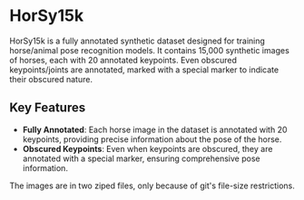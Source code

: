 # HorSy15k

HorSy15k is a fully annotated synthetic dataset designed for training horse/animal pose recognition models. It contains 15,000 synthetic images of horses, each with 20 annotated keypoints. Even obscured keypoints/joints are annotated, marked with a special marker to indicate their obscured nature.

## Key Features

- **Fully Annotated**: Each horse image in the dataset is annotated with 20 keypoints, providing precise information about the pose of the horse.
- **Obscured Keypoints**: Even when keypoints are obscured, they are annotated with a special marker, ensuring comprehensive pose information.

The images are in two ziped files, only because of git's file-size restrictions.
